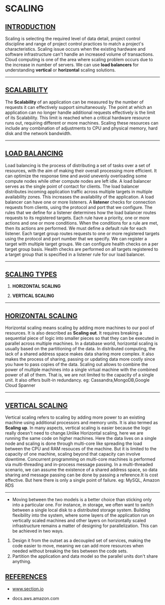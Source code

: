 # SCALING

## <ins>INTRODUCTION
Scaling is selecting the required level of data detail, project control discipline and range of project control practices to match a project's characteristics. Scaling issue occurs when the existing hardware and software infrastructure can't handle an increased volume of transactions. Cloud computing is one of the area where scaling problem occurs due to the increase in number of servers. We can use **load balancers** for understanding **vertical** or **horizontal** scaling solutions.
***

## <ins>SCALABILITY

The **Scalability** of an application can be measured by the number of requests it can effectively support simultaneously. The point at which an application can no longer handle additional requests effectively is the limit of its Scalability. This limit is reached when a critical hardware resource runs out, requiring different or more machines. Scaling these resources can include any combination of adjustments to CPU and physical memory, hard disk and the network bandwidth.
***

## <ins>LOAD BALANCING

Load balancing is the process of distributing a set of tasks over a set of resources, with the aim of making their overall processing more efficient. It can optimize the response time and avoid unevenly overloading some compute nodes while other compute nodes are left idle. A load balancer serves as the single point of contact for clients. The load balancer distributes incoming application traffic across multiple targets in multiple availability zones. This increases the availability of the application. A load balancer can have one or more listeners.
 A **listener** checks for connection requests from clients, using the protocol and port that we configure. The rules that we define for a listener determines how the load balancer routes requests to its registered targets. Each rule have a priority, one or more actions and one or more conditions. When the conditions for a rule are met, then its actions are performed. We must define a default rule for each listener. Each target group routes requests to one or more registered targets using the protocol and port number that we specify. We can register a target with multiple target groups. We can configure health checks on a per target group basis. Health checks are performed on all targets registered to a target group that is specified in a listener rule for our load balancer.
 ***

## <ins>SCALING TYPES

1. **HORIZONTAL SCALING**

2. **VERTICAL SCALING**
***

## <ins>HORIZONTAL SCALING

Horizontal scaling means scaling by adding more machines to our pool of resources. It is also described as **Scaling out**. It requires breaking a sequential piece of logic into smaller pieces so that they can be executed in parallel across multiple machines. In a database world, horizontal scaling is usually based on the partitioning of the data. In distributed computing, the lack of a shared address space makes data sharing more complex. It also makes the process of sharing, passing or updating data more costly since you have to pass copies of the data. Scaling out allows to combine the power of multiple machines into a single virtual machine with the combined power of all of them. That is, we are not limited to the capacity of a single unit. It also offers built-in redundancy.
eg: Cassandra,MongoDB,Google Cloud Spanner
***

## <ins>VERTICAL SCALING

Vertical scaling refers to scaling by adding more power to an existing machine using additional processors and memory units. It is also termed as **Scaling up**. In many aspects, vertical scaling is easier because the logic really doesn't need to change.Unlike Horizontal scaling, here we are running the same code on higher machines. Here the data lives on a single node and scaling is done through multi-core like spreading the load between the CPU and RAM resouces of the machine. But it is limited to the capacity of one machine, scaling beyond that capacity can involve downtime. Concurrent programming on multi-core machines is performed via multi-threading and in-process message passing. In a multi-threaded scenario, we can assume the existence of a shared address space, so data sharing and message passing can be done by passing a reference.It is cost effective. But here there is only a single point of failure.
eg: MySQL, Amazon RDS
***

   * Moving between the two models is a better choice than sticking only into a particular one. For instance, in storage, we often want to switch between a single local disk to a distributed storage system. Building flexibility into the system, where some layers of the application run on vertically scaled machines and other layers on horizontally scaled infrastructure remains a matter of designing for parallelization. This can be achieved in two ways.

1. Design it from the outset as a decoupled set of services, making the code easier to move, meaning we can add more resources when needed without breaking the ties between the code sets.
2. Partition the application and data model so the parallel units don't share anything.

## <ins>REFERENCES<ins>

* www.section.io

* docs.aws.amazon.com